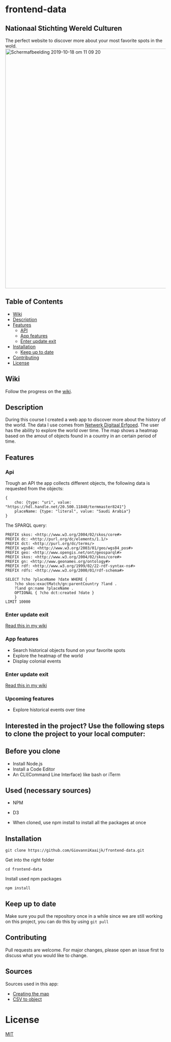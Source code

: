 # frontend-data

## Nationaal Stichting Wereld Culturen
The perfect website to discover more about your most favorite spots in the wold.
<img width="750" alt="Schermafbeelding 2019-10-18 om 11 09 20" src="https://user-images.githubusercontent.com/43671292/68860278-82cf6d00-06e9-11ea-92b6-07dba0ee7684.png">

## Table of Contents

- [Wiki](#Wiki)
- [Description](#Description)
- [Features](#Features)
  - [API](#API)
  - [App features](#app-features)
  - [Enter update exit](#enter-update-exit)
- [Installation](#Installation)
  - [Keep up to date](#Keep-up-to-date)
- [Contributing](#Contributing)
- [License](#License)

## Wiki

Follow the progress on the [wiki](https://github.com/GiovanniKaaijk/frontend-data/wiki).

## Description

During this course I created a web app to discover more about the history of the world. The data I use comes from [Netwerk Digitaal Erfgoed](https://www.netwerkdigitaalerfgoed.nl/). The user has the ability to explore the world over time. The map shows a heatmap based on the amout of objects found in a country in an certain period of time.

## Features

### Api

Trough an API the app collects different objects, the following data is requested from the objects:
```
{
    cho: {type: "uri", value: "https://hdl.handle.net/20.500.11840/termmaster8241"}
    placeName: {type: "literal", value: "Saudi Arabia"}
}
```
The SPARQL query:
```
PREFIX skos: <http://www.w3.org/2004/02/skos/core#>
PREFIX dc: <http://purl.org/dc/elements/1.1/>
PREFIX dct: <http://purl.org/dc/terms/>
PREFIX wgs84: <http://www.w3.org/2003/01/geo/wgs84_pos#>
PREFIX geo: <http://www.opengis.net/ont/geosparql#>
PREFIX skos: <http://www.w3.org/2004/02/skos/core#>
PREFIX gn: <http://www.geonames.org/ontology#>
PREFIX rdf: <http://www.w3.org/1999/02/22-rdf-syntax-ns#>
PREFIX rdfs: <http://www.w3.org/2000/01/rdf-schema#>

SELECT ?cho ?placeName ?date WHERE {
    ?cho skos:exactMatch/gn:parentCountry ?land .
    ?land gn:name ?placeName .
    OPTIONAL { ?cho dct:created ?date }
    } 
LIMIT 10000
```

### Enter update exit
[Read this in my wiki](https://github.com/GiovanniKaaijk/frontend-data/wiki/3-Enter-update-exit-explained)

### App features
- Search historical objects found on your favorite spots
- Explore the heatmap of the world
- Display colonial events 

### Enter update exit
[Read this in my wiki](https://github.com/GiovanniKaaijk/frontend-data/wiki/Enter-update-exit-explained)

### Upcoming features
- Explore historical events over time

## Interested in the project? Use the following steps to clone the project to your local computer:

## Before you clone

* Install Node.js
* Install a Code Editor
* An CLI(Command Line Interface) like bash or iTerm

## Used (necessary sources)

* NPM
* D3

* When cloned, use npm install to install all the packages at once

## Installation

```
git clone https://github.com/GiovanniKaaijk/frontend-data.git
```
Get into the right folder
```
cd frontend-data
```
Install used npm packages
```
npm install
```

## Keep up to date
Make sure you pull the repository once in a while since we are still working on this project, you can do this by using ```git pull```

## Contributing

Pull requests are welcome. For major changes, please open an issue first to discuss what you would like to change.

## Sources
Sources used in this app:
- [Creating the map](https://www.youtube.com/watch?v=Qw6uAg3EO64&t=821s)
- [CSV to object](https://stackoverflow.com/questions/42285441/how-to-read-in-csv-with-d3-v4)

# License
[MIT](https://github.com/GiovanniKaaijk/functional-programming/blob/master/LICENSE)
